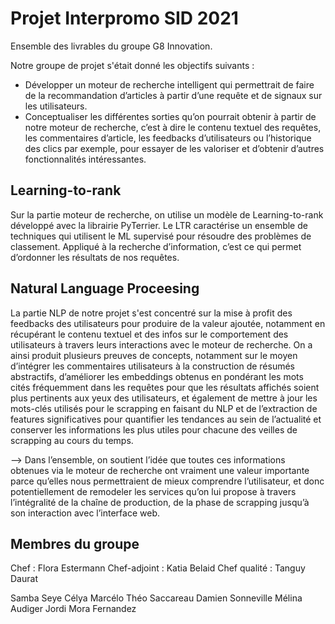 # Projet Interpromo SID 2021

Ensemble des livrables du groupe G8 Innovation.

Notre groupe de projet s'était donné les objectifs suivants :

- Développer un moteur de recherche intelligent qui permettrait de faire de la recommandation d’articles à partir d’une requête et de signaux sur les utilisateurs.
- Conceptualiser les différentes sorties qu’on pourrait obtenir à partir de notre moteur de recherche, c’est à dire le contenu textuel des requêtes, les commentaires d’article, les feedbacks d’utilisateurs ou l’historique des clics par exemple, pour essayer de les valoriser et d’obtenir d’autres fonctionnalités intéressantes.

## Learning-to-rank

Sur la partie moteur de recherche, on utilise un modèle de Learning-to-rank développé avec la librairie PyTerrier. Le LTR caractérise un ensemble de techniques qui utilisent le ML supervisé pour résoudre des problèmes de classement. Appliqué à la recherche d’information, c’est ce qui permet d’ordonner les résultats de nos requêtes.

## Natural Language Proceesing

La partie NLP de notre projet s'est concentré sur la mise à profit des feedbacks des utilisateurs pour produire de la valeur ajoutée, notamment en récupérant le contenu textuel et des infos sur le comportement des utilisateurs à travers leurs interactions avec le moteur de recherche.
On a ainsi produit plusieurs preuves de concepts, notamment sur le moyen d’intégrer les commentaires utilisateurs à la construction de résumés abstractifs, d’améliorer les embeddings obtenus en pondérant les mots cités fréquemment dans les requêtes pour que les résultats affichés soient plus pertinents aux yeux des utilisateurs, et également de mettre à jour les mots-clés utilisés pour le scrapping en faisant du NLP et de l’extraction de features significatives pour quantifier les tendances au sein de l’actualité et conserver les informations les plus utiles pour chacune des veilles de scrapping au cours du temps.

--> Dans l’ensemble, on soutient l’idée que toutes ces informations obtenues via le moteur de recherche ont vraiment une valeur importante parce qu’elles nous permettraient de mieux comprendre l’utilisateur, et donc potentiellement de remodeler les services qu’on lui propose à travers l’intégralité de la chaîne de production, de la phase de scrapping jusqu’à son interaction avec l’interface web.


## Membres du groupe

Chef : Flora Estermann
Chef-adjoint : Katia Belaid
Chef qualité : Tanguy Daurat

Samba Seye
Célya Marcélo
Théo Saccareau
Damien Sonneville
Mélina Audiger
Jordi Mora Fernandez
